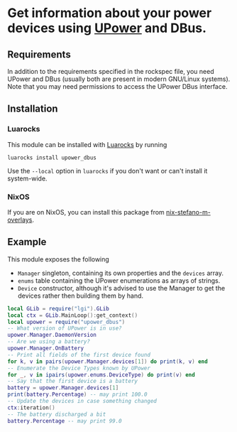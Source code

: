 # Get information about your power devices using [UPower](https://upower.freedesktop.org/) and DBus.

## Requirements

In addition to the requirements specified in the rockspec file,
you need UPower and DBus (usually both are present in modern GNU/Linux systems).
Note that you may need permissions to access the UPower DBus interface.

## Installation

### Luarocks

This module can be installed with [Luarocks](http://luarocks.org/) by running

    luarocks install upower_dbus

Use the `--local` option in `luarocks` if you don't want or can't install it system-wide.

### NixOS

If you are on NixOS, you can install this package from
[nix-stefano-m-overlays](https://github.com/stefano-m/nix-stefano-m-nix-overlays).

## Example

This module exposes the following

* `Manager` singleton, containing its own properties and the `devices` array.
* `enums` table containing the UPower enumerations as arrays of strings.
* `Device` constructor, although it's advised to use the Manager to get the devices rather then building them by hand.

```lua
local GLib = require("lgi").GLib
local ctx = GLib.MainLoop():get_context()
local upower = require("upower_dbus")
-- What version of UPower is in use?
upower.Manager.DaemonVersion
-- Are we using a battery?
upower.Manager.OnBattery
-- Print all fields of the first device found
for k, v in pairs(upower.Manager.devices[1]) do print(k, v) end
-- Enumerate the Device Types known by UPower
for _, v in ipairs(upower.enums.DeviceType) do print(v) end
-- Say that the first device is a battery
battery = upower.Manager.devices[1]
print(battery.Percentage) -- may print 100.0
-- Update the devices in case something changed
ctx:iteration()
-- The battery discharged a bit
battery.Percentage -- may print 99.0
```
